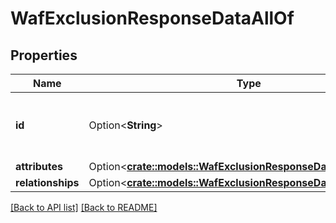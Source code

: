 # WafExclusionResponseDataAllOf

## Properties

Name | Type | Description | Notes
------------ | ------------- | ------------- | -------------
**id** | Option<**String**> | Alphanumeric string identifying a WAF exclusion. | [readonly]
**attributes** | Option<[**crate::models::WafExclusionResponseDataAttributes**](WafExclusionResponseDataAttributes.md)> |  | 
**relationships** | Option<[**crate::models::WafExclusionResponseDataRelationships**](WafExclusionResponseDataRelationships.md)> |  | 

[[Back to API list]](../README.md#documentation-for-api-endpoints) [[Back to README]](../README.md)


